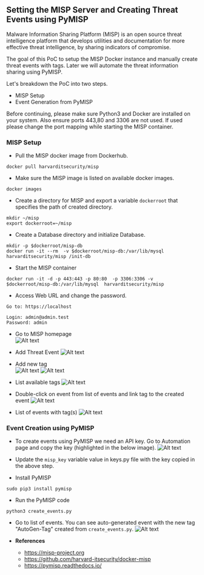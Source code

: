 ## Setting the MISP Server and Creating Threat Events using PyMISP

Malware Information Sharing Platform (MISP) is an open source threat intelligence platform that develops utilities and documentation for more effective threat intelligence, by sharing indicators of compromise. 

The goal of this PoC to setup the MISP Docker instance and manually create threat events with tags. Later we will automate the threat information sharing using PyMISP. 

Let's breakdown the PoC into two steps.
*    MISP Setup
*    Event Generation from PyMISP

Before continuing, please make sure Python3 and Docker are installed on your system. Also ensure ports 443,80 and 3306 are not used. If used please change the port mapping while starting the MISP container. 
 


### MISP Setup
    
*   Pull the MISP docker image from Dockerhub.
```
docker pull harvarditsecurity/misp
```

*  Make sure the MISP image is listed on available docker images.
```
docker images
```

*  Create a directory for MISP and  export a variable `dockerroot`  that specifies the path of created directory.
```
mkdir ~/misp
export dockerroot=~/misp
```

*  Create a Database directory and initialize Database.
```
mkdir -p $dockerroot/misp-db
docker run -it --rm  -v $dockerroot/misp-db:/var/lib/mysql harvarditsecurity/misp /init-db
```

* Start the MISP container
```
docker run -it -d -p 443:443 -p 80:80  -p 3306:3306 -v $dockerroot/misp-db:/var/lib/mysql  harvarditsecurity/misp
```

* Access Web URL and change the password.
```
Go to: https://localhost 

Login: admin@admin.test
Password: admin
```

* Go to MISP homepage  
![Alt text](./screenshots/misp-home.png?raw=true "MISP Homepage")

* Add Threat Event 
![Alt text](./screenshots/misp-add-event.png?raw=true "Add Threat Event")

* Add new tag  
![Alt text](./screenshots/misp-add-tag-menu.png?raw=true "Add Tag Menu")
![Alt text](./screenshots/misp-add-tag.png?raw=true "Add Tag")                  

* List available tags
![Alt text](./screenshots/misp-list-tags.png?raw=true "List Tags")

* Double-click on event from list of events and link tag to the created event
![Alt text](./screenshots/misp-link-tag-event.png?raw=true "Link tag to an event")

* List of events with tag(s)
![Alt text](./screenshots/misp-list-events-with-tag.png?raw=true "List Events+Tags")




### Event Creation using PyMISP

* To create events using PyMISP we need an API key. Go to Automation page and copy the key (highlighted in the below image). 
![Alt text](./screenshots/pymisp-key.png?raw=true "API Key for PyMISP")


* Update the `misp_key` variable value in keys.py file with the key copied in the above step.

* Install PyMISP
```
sudo pip3 install pymisp
```

* Run the PyMISP code
```
python3 create_events.py
```

* Go to list of events. You can see auto-generated event with the new tag "AutoGen-Tag" created from `create_events.py`. 
![Alt text](./screenshots/pymisp-event?raw=true "List Events+Tags generated from PyMISP")



* **References**
    * https://misp-project.org
    * https://github.com/harvard-itsecurity/docker-misp
    * https://pymisp.readthedocs.io/

